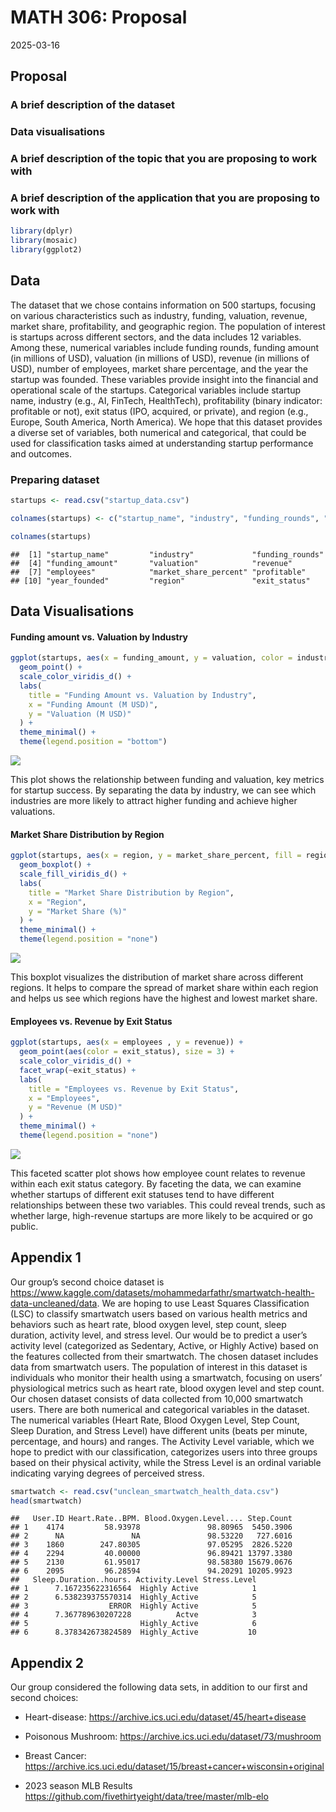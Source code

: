 MATH 306: Proposal
================
2025-03-16

## Proposal

### A brief description of the dataset

### Data visualisations

### A brief description of the topic that you are proposing to work with

### A brief description of the application that you are proposing to work with

``` r
library(dplyr)
library(mosaic)
library(ggplot2)
```

## Data

The dataset that we chose contains information on 500 startups, focusing
on various characteristics such as industry, funding, valuation,
revenue, market share, profitability, and geographic region. The
population of interest is startups across different sectors, and the
data includes 12 variables. Among these, numerical variables include
funding rounds, funding amount (in millions of USD), valuation (in
millions of USD), revenue (in millions of USD), number of employees,
market share percentage, and the year the startup was founded. These
variables provide insight into the financial and operational scale of
the startups. Categorical variables include startup name, industry
(e.g., AI, FinTech, HealthTech), profitability (binary indicator:
profitable or not), exit status (IPO, acquired, or private), and region
(e.g., Europe, South America, North America). We hope that this dataset
provides a diverse set of variables, both numerical and categorical,
that could be used for classification tasks aimed at understanding
startup performance and outcomes.

### Preparing dataset

``` r
startups <- read.csv("startup_data.csv")

colnames(startups) <- c("startup_name", "industry", "funding_rounds", "funding_amount", "valuation", "revenue", "employees", "market_share_percent", "profitable", "year_founded", "region", "exit_status")

colnames(startups)
```

    ##  [1] "startup_name"         "industry"             "funding_rounds"      
    ##  [4] "funding_amount"       "valuation"            "revenue"             
    ##  [7] "employees"            "market_share_percent" "profitable"          
    ## [10] "year_founded"         "region"               "exit_status"

## Data Visualisations

#### Funding amount vs. Valuation by Industry

``` r
ggplot(startups, aes(x = funding_amount, y = valuation, color = industry)) +
  geom_point() +
  scale_color_viridis_d() +
  labs(
    title = "Funding Amount vs. Valuation by Industry",
    x = "Funding Amount (M USD)",
    y = "Valuation (M USD)"
  ) +
  theme_minimal() +
  theme(legend.position = "bottom")
```

![](Proposal_files/figure-gfm/unnamed-chunk-2-1.png)<!-- -->

This plot shows the relationship between funding and valuation, key
metrics for startup success. By separating the data by industry, we can
see which industries are more likely to attract higher funding and
achieve higher valuations.

#### Market Share Distribution by Region

``` r
ggplot(startups, aes(x = region, y = market_share_percent, fill = region)) +
  geom_boxplot() +
  scale_fill_viridis_d() +
  labs(
    title = "Market Share Distribution by Region",
    x = "Region",
    y = "Market Share (%)"
  ) +
  theme_minimal() +
  theme(legend.position = "none")
```

![](Proposal_files/figure-gfm/unnamed-chunk-3-1.png)<!-- -->

This boxplot visualizes the distribution of market share across
different regions. It helps to compare the spread of market share within
each region and helps us see which regions have the highest and lowest
market share.

#### Employees vs. Revenue by Exit Status

``` r
ggplot(startups, aes(x = employees , y = revenue)) +
  geom_point(aes(color = exit_status), size = 3) +
  scale_color_viridis_d() +
  facet_wrap(~exit_status) +
  labs(
    title = "Employees vs. Revenue by Exit Status",
    x = "Employees",
    y = "Revenue (M USD)"
  ) +
  theme_minimal() +
  theme(legend.position = "none")
```

![](Proposal_files/figure-gfm/unnamed-chunk-4-1.png)<!-- -->

This faceted scatter plot shows how employee count relates to revenue
within each exit status category. By faceting the data, we can examine
whether startups of different exit statuses tend to have different
relationships between these two variables. This could reveal trends,
such as whether large, high-revenue startups are more likely to be
acquired or go public.

## Appendix 1

Our group’s second choice dataset is
<https://www.kaggle.com/datasets/mohammedarfathr/smartwatch-health-data-uncleaned/data>.
We are hoping to use Least Squares Classification (LSC) to classify
smartwatch users based on various health metrics and behaviors such as
heart rate, blood oxygen level, step count, sleep duration, activity
level, and stress level. Our would be to predict a user’s activity level
(categorized as Sedentary, Active, or Highly Active) based on the
features collected from their smartwatch. The chosen dataset includes
data from smartwatch users. The population of interest in this dataset
is individuals who monitor their health using a smartwatch, focusing on
users’ physiological metrics such as heart rate, blood oxygen level and
step count. Our chosen dataset consists of data collected from 10,000
smartwatch users. There are both numerical and categorical variables in
the dataset. The numerical variables (Heart Rate, Blood Oxygen Level,
Step Count, Sleep Duration, and Stress Level) have different units
(beats per minute, percentage, and hours) and ranges. The Activity Level
variable, which we hope to predict with our classification, categorizes
users into three groups based on their physical activity, while the
Stress Level is an ordinal variable indicating varying degrees of
perceived stress.

``` r
smartwatch <- read.csv("unclean_smartwatch_health_data.csv")
head(smartwatch)
```

    ##   User.ID Heart.Rate..BPM. Blood.Oxygen.Level.... Step.Count
    ## 1    4174         58.93978               98.80965  5450.3906
    ## 2      NA               NA               98.53220   727.6016
    ## 3    1860        247.80305               97.05295  2826.5220
    ## 4    2294         40.00000               96.89421 13797.3380
    ## 5    2130         61.95017               98.58380 15679.0676
    ## 6    2095         96.28594               94.20291 10205.9923
    ##   Sleep.Duration..hours. Activity.Level Stress.Level
    ## 1      7.167235622316564  Highly Active            1
    ## 2      6.538239375570314  Highly_Active            5
    ## 3                  ERROR  Highly Active            5
    ## 4      7.367789630207228          Actve            3
    ## 5                         Highly_Active            6
    ## 6      8.378342673824589  Highly_Active           10

## Appendix 2

Our group considered the following data sets, in addition to our first
and second choices:

- Heart-disease: <https://archive.ics.uci.edu/dataset/45/heart+disease>

- Poisonous Mushroom: <https://archive.ics.uci.edu/dataset/73/mushroom>

- Breast Cancer:
  <https://archive.ics.uci.edu/dataset/15/breast+cancer+wisconsin+original>

- 2023 season MLB Results
  <https://github.com/fivethirtyeight/data/tree/master/mlb-elo>
